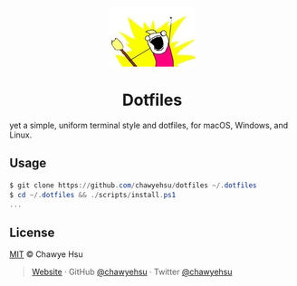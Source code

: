 <p align="center">
  <img src="docs/logo.jpg" />
</p>
<h1 align="center">Dotfiles</h1>

yet a simple, uniform terminal style and dotfiles, for macOS, Windows, and Linux.

Usage
-----

``` powershell
$ git clone https://github.com/chawyehsu/dotfiles ~/.dotfiles
$ cd ~/.dotfiles && ./scripts/install.ps1
...
```

License
-------

[MIT](license) © Chawye Hsu

> [Website](https://chawyehsu.com) · GitHub [@chawyehsu](https://github.com/chawyehsu) · Twitter [@chawyehsu](https://twitter.com/chawyehsu)

